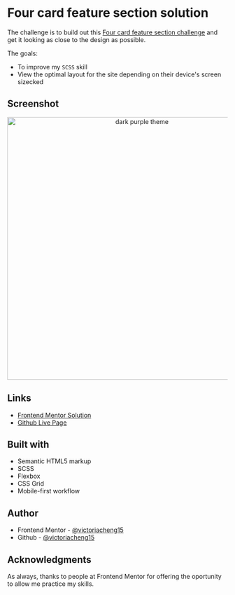 # Four card feature section solution

The challenge is to build out this [Four card feature section challenge](https://www.frontendmentor.io/challenges/four-card-feature-section-weK1eFYK) and get it looking as close to the design as possible.

The goals:

- To improve my `SCSS` skill
- View the optimal layout for the site depending on their device's screen sizecked

## Screenshot

<div align="center">
  <img src="https://user-images.githubusercontent.com/35031228/137995959-447f4fe1-5c85-472c-833d-7f30f0c8921e.png" alt="dark purple theme" width="600"/>
</div>

## Links

- [Frontend Mentor Solution](https://www.frontendmentor.io/solutions/responsive-page-built-with-scss-flex-and-grid-z73sVToF3)
- [Github Live Page](https://victoriacheng15.github.io/frontend-mentor-challenges/four-card-feature-section/)

## Built with

- Semantic HTML5 markup
- SCSS
- Flexbox
- CSS Grid
- Mobile-first workflow

## Author

- Frontend Mentor - [@victoriacheng15](https://www.frontendmentor.io/profile/victoriacheng15)
- Github - [@victoriacheng15](https://github.com/victoriacheng15)

## Acknowledgments

As always, thanks to people at Frontend Mentor for offering the oportunity to allow me practice my skills.
